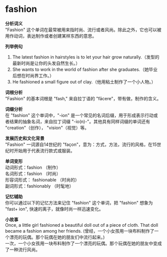 # fashion

**分析词义**  
"Fashion" 这个单词在最常被用来指时尚、流行或者风尚。除此之外，它也可以被用作动词，表达制作或者创建某样东西的意思。

  

**列举例句**

  

1.  The latest fashion in hairstyles is to let your hair grow naturally.（发型的最新时尚是让你的头发自然生长。）
2.  She wants to work in the world of fashion after she graduates.（她毕业后想在时尚界工作。）
3.  He fashioned a small figure out of clay.（他用粘土制作了一个小人物。）

  

**词根分析**  
"Fashion" 的基本词根是 "fash," 来自拉丁语的 "fācere"，带有做，制作的含义。

  

**词缀分析**  
在 "fashion" 这个单词中，"-ion" 是一个常见的名词后缀，用于形成表示行动或者结果的抽象名词，来自拉丁词缀 "-io(n)-"。其他具有同样词缀的单词还有 "creation"（创作）， "vision"（视觉）等。

  

**发展历史和文化背景**  
"Fashion" 一词源自14世纪的 "façon"，意为：方式，方法，流行的风格，在15世纪时开始用于代表流行款式或服装。

  

**单词变形**  
动词形式：fashion （制作）  
名词形式：fashion （时尚）  
形容词形式： fashionable （时尚的）  
副词形式：fashionably （时髦地）

  

**记忆辅助**  
你可以通过以下的记忆方法来记住 "fashion" 这个单词，把 "fashion" 想象为 "fast+ ion", 快速的离子，就像时尚一样迅速变化。

  

**小故事**  
Once, a little girl fashioned a beautiful doll out of a piece of cloth. That doll became a fashion among her friends. (曾经，一个小女孩用一块布料制作了一个漂亮的玩偶。那个玩偶在她的朋友们中流行起来。)  
一次，一个小女孩用一块布料制作了一个漂亮的玩偶。那个玩偶在她的朋友中变成了一种流行风尚。
